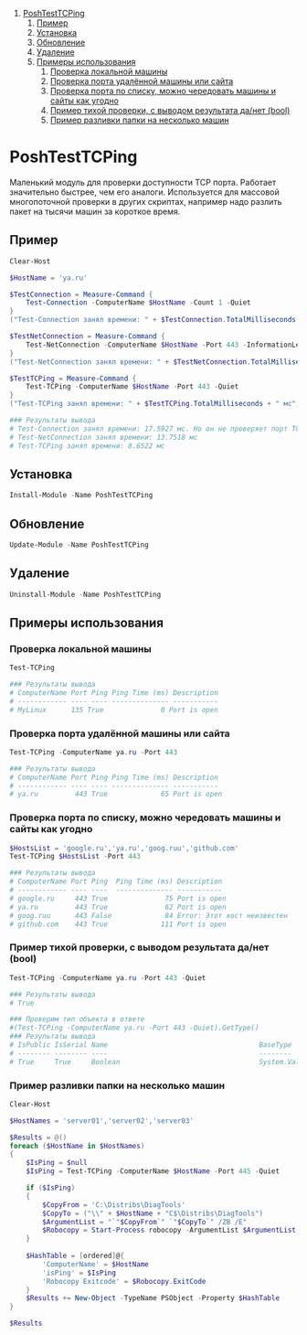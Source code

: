 1. [PoshTestTCPing](#poshtesttcping)
   1. [Пример](#пример)
   2. [Установка](#установка)
   3. [Обновление](#обновление)
   4. [Удаление](#удаление)
   5. [Примеры использования](#примеры-использования)
      1. [Проверка локальной машины](#проверка-локальной-машины)
      2. [Проверка порта удалённой машины или сайта](#проверка-порта-удалённой-машины-или-сайта)
      3. [Проверка порта по списку, можно чередовать машины и сайты как угодно](#проверка-порта-по-списку-можно-чередовать-машины-и-сайты-как-угодно)
      4. [Пример тихой проверки, с выводом результата да/нет (bool)](#пример-тихой-проверки-с-выводом-результата-данет-bool)
      5. [Пример разливки папки на несколько машин](#пример-разливки-папки-на-несколько-машин)

# PoshTestTCPing
Маленький модуль для проверки доступности TCP порта. Работает значительно быстрее, чем его аналоги. Используется для массовой многопоточной проверки в других скриптах, например надо разлить пакет на тысячи машин за короткое время.

## Пример
```powershell
Clear-Host

$HostName = 'ya.ru'

$TestConnection = Measure-Command {
    Test-Connection -ComputerName $HostName -Count 1 -Quiet
}
("Test-Connection занял времени: " + $TestConnection.TotalMilliseconds + " мс. Но он не проверяет порт TCP")

$TestNetConnection = Measure-Command {
    Test-NetConnection -ComputerName $HostName -Port 443 -InformationLevel Quiet
}
("Test-NetConnection занял времени: " + $TestNetConnection.TotalMilliseconds + " мс")

$TestTCPing = Measure-Command {
    Test-TCPing -ComputerName $HostName -Port 443 -Quiet
}
("Test-TCPing занял времени: " + $TestTCPing.TotalMilliseconds + " мс")

### Результаты вывода
# Test-Connection занял времени: 17.5927 мс. Но он не проверяет порт TCP
# Test-NetConnection занял времени: 13.7518 мс
# Test-TCPing занял времени: 8.6522 мс
```
## Установка
```powershell
Install-Module -Name PoshTestTCPing
```
## Обновление
```powershell
Update-Module -Name PoshTestTCPing
```
## Удаление
```powershell
Uninstall-Module -Name PoshTestTCPing
```

## Примеры использования

### Проверка локальной машины
```powershell
Test-TCPing

### Результаты вывода
# ComputerName Port Ping Ping Time (ms) Description
# ------------ ---- ---- -------------- -----------
# MyLinux      135 True              0 Port is open
```
### Проверка порта удалённой машины или сайта
```powershell
Test-TCPing -ComputerName ya.ru -Port 443

### Результаты вывода
# ComputerName Port Ping Ping Time (ms) Description
# ------------ ---- ---- -------------- -----------
# ya.ru         443 True             65 Port is open
```
### Проверка порта по списку, можно чередовать машины и сайты как угодно
```powershell
$HostsList = 'google.ru','ya.ru','goog.ruu','github.com'
Test-TCPing $HostsList -Port 443

### Результаты вывода
# ComputerName Port Ping  Ping Time (ms) Description
# ------------ ---- ----  -------------- -----------
# google.ru     443 True              75 Port is open
# ya.ru         443 True              62 Port is open
# goog.ruu      443 False             84 Error: Этот хост неизвестен
# github.com    443 True             111 Port is open
```
### Пример тихой проверки, с выводом результата да/нет (bool)
```powershell
Test-TCPing -ComputerName ya.ru -Port 443 -Quiet

### Результаты вывода
# True

### Проверим тип объекта в ответе
#(Test-TCPing -ComputerName ya.ru -Port 443 -Quiet).GetType()
### Результаты вывода
# IsPublic IsSerial Name                                     BaseType
# -------- -------- ----                                     --------
# True     True     Boolean                                  System.ValueType
```
### Пример разливки папки на несколько машин
```powershell
Clear-Host

$HostNames = 'server01','server02','server03'

$Results = @()
foreach ($HostName in $HostNames)
{
    $IsPing = $null
    $IsPing = Test-TCPing -ComputerName $HostName -Port 445 -Quiet

    if ($IsPing)
    {
        $CopyFrom = 'C:\Distribs\DiagTools'
        $CopyTo = ("\\" + $HostName + "C$\Distribs\DiagTools")
        $ArgumentList = "`"$CopyFrom`" `"$CopyTo`" /ZB /E"
        $Robocopy = Start-Process robocopy -ArgumentList $ArgumentList -Wait -PassThru -WindowStyle Hidden
    }
    
    $HashTable = [ordered]@{
        'ComputerName' = $HostName
        'isPing' = $IsPing
        'Robocopy Exitcode' = $Robocopy.ExitCode
    }
    $Results += New-Object -TypeName PSObject -Property $HashTable
}

$Results
```